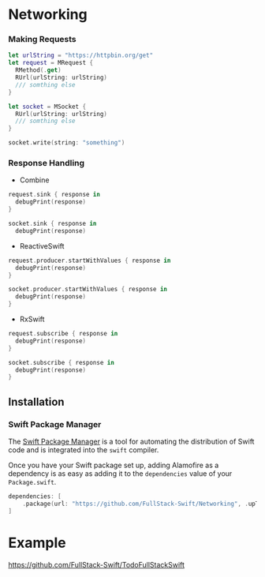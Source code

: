 # Networking

### Making Requests
```swift
let urlString = "https://httpbin.org/get"
let request = MRequest {
  RMethod(.get)
  RUrl(urlString: urlString)
  /// somthing else
}

let socket = MSocket {
  RUrl(urlString: urlString)
  /// somthing else
}

socket.write(string: "something")
```
### Response Handling

- Combine
```swift
request.sink { response in
  debugPrint(response)
}

socket.sink { response in
  debugPrint(response)
```
- ReactiveSwift
```swift
request.producer.startWithValues { response in
  debugPrint(response)
}

socket.producer.startWithValues { response in
  debugPrint(response)
}
```
- RxSwift
```swift
request.subscribe { response in
  debugPrint(response)
}

socket.subscribe { response in
  debugPrint(response)
}
```
## Installation

### Swift Package Manager

The [Swift Package Manager](https://swift.org/package-manager/) is a tool for automating the distribution of Swift code and is integrated into the `swift` compiler. 

Once you have your Swift package set up, adding Alamofire as a dependency is as easy as adding it to the `dependencies` value of your `Package.swift`.

```swift
dependencies: [
    .package(url: "https://github.com/FullStack-Swift/Networking", .upToNextMajor(from: "1.0.0"))
]
```

# Example

https://github.com/FullStack-Swift/TodoFullStackSwift
